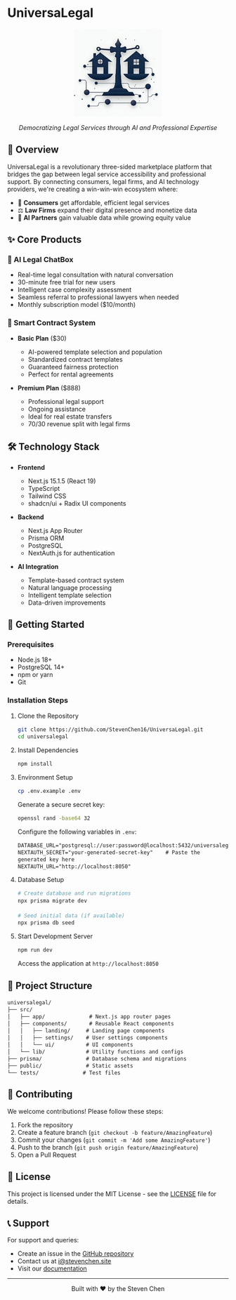 # UniversaLegal

<div align="center">
  <img src="src/app/favicon.ico" alt="UniversaLegal Logo" width="200"/>
  <p><em>Democratizing Legal Services through AI and Professional Expertise</em></p>
</div>

## 🌟 Overview

UniversaLegal is a revolutionary three-sided marketplace platform that bridges the gap between legal service accessibility and professional support. By connecting consumers, legal firms, and AI technology providers, we're creating a win-win-win ecosystem where:

- 👥 **Consumers** get affordable, efficient legal services
- ⚖️ **Law Firms** expand their digital presence and monetize data
- 🤖 **AI Partners** gain valuable data while growing equity value

## ✨ Core Products

### 🤖 AI Legal ChatBox
- Real-time legal consultation with natural conversation
- 30-minute free trial for new users
- Intelligent case complexity assessment
- Seamless referral to professional lawyers when needed
- Monthly subscription model ($10/month)

### 📄 Smart Contract System
- **Basic Plan** ($30)
  - AI-powered template selection and population
  - Standardized contract templates
  - Guaranteed fairness protection
  - Perfect for rental agreements

- **Premium Plan** ($888)
  - Professional legal support
  - Ongoing assistance
  - Ideal for real estate transfers
  - 70/30 revenue split with legal firms

## 🛠️ Technology Stack

- **Frontend**
  - Next.js 15.1.5 (React 19)
  - TypeScript
  - Tailwind CSS
  - shadcn/ui + Radix UI components

- **Backend**
  - Next.js App Router
  - Prisma ORM
  - PostgreSQL
  - NextAuth.js for authentication

- **AI Integration**
  - Template-based contract system
  - Natural language processing
  - Intelligent template selection
  - Data-driven improvements

## 🚀 Getting Started

### Prerequisites

- Node.js 18+
- PostgreSQL 14+
- npm or yarn
- Git

### Installation Steps

1. Clone the Repository
   ```bash
   git clone https://github.com/StevenChen16/UniversaLegal.git
   cd universalegal
   ```

2. Install Dependencies
   ```bash
   npm install
   ```

3. Environment Setup
   ```bash
   cp .env.example .env
   ```
   Generate a secure secret key:
   ```bash
   openssl rand -base64 32
   ```
   Configure the following variables in `.env`:
   ```env
   DATABASE_URL="postgresql://user:password@localhost:5432/universalegal"
   NEXTAUTH_SECRET="your-generated-secret-key"    # Paste the generated key here
   NEXTAUTH_URL="http://localhost:8050"
   ```

4. Database Setup
   ```bash
   # Create database and run migrations
   npx prisma migrate dev
   
   # Seed initial data (if available)
   npx prisma db seed
   ```

5. Start Development Server
   ```bash
   npm run dev
   ```
   Access the application at `http://localhost:8050`

## 📁 Project Structure

```
universalegal/
├── src/
│   ├── app/              # Next.js app router pages
│   ├── components/       # Reusable React components
│   │   ├── landing/     # Landing page components
│   │   ├── settings/    # User settings components
│   │   └── ui/          # UI components
│   └── lib/             # Utility functions and configs
├── prisma/              # Database schema and migrations
├── public/              # Static assets
└── tests/              # Test files
```

## 🤝 Contributing

We welcome contributions! Please follow these steps:

1. Fork the repository
2. Create a feature branch (`git checkout -b feature/AmazingFeature`)
3. Commit your changes (`git commit -m 'Add some AmazingFeature'`)
4. Push to the branch (`git push origin feature/AmazingFeature`)
5. Open a Pull Request

## 📄 License

This project is licensed under the MIT License - see the [LICENSE](LICENSE) file for details.

## 📞 Support

For support and queries:
- Create an issue in the [GitHub repository](https://github.com/stevenchen16/universalegal/issues)
- Contact us at [i@stevenchen.site](mailto:i@stevenchen.site)
- Visit our [documentation](https://bosseconbizchamps.org)

---

<div align="center">
  <p>Built with ❤️ by the Steven Chen</p>
</div>
